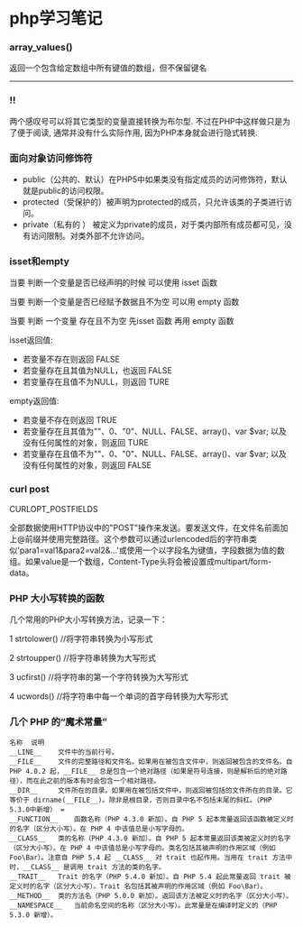 php学习笔记
=========

### array_values()

返回一个包含给定数组中所有键值的数组，但不保留键名

---

### !!

两个感叹号可以将其它类型的变量直接转换为布尔型. 不过在PHP中这样做只是为了便于阅读, 通常并没有什么实际作用, 因为PHP本身就会进行隐式转换.

### 面向对象访问修饰符

* public（公共的、默认）在PHP5中如果类没有指定成员的访问修饰符，默认就是public的访问权限。
* protected（受保护的）被声明为protected的成员，只允许该类的子类进行访问。
* private（私有的 ） 被定义为private的成员，对于类内部所有成员都可见，没有访问限制。对类外部不允许访问。

### isset和empty

当要 判断一个变量是否已经声明的时候 可以使用 isset 函数

当要 判断一个变量是否已经赋予数据且不为空 可以用 empty 函数

当要 判断 一个变量 存在且不为空 先isset 函数 再用 empty 函数

isset返回值:

* 若变量不存在则返回 FALSE
* 若变量存在且其值为NULL，也返回 FALSE
* 若变量存在且值不为NULL，则返回 TURE

empty返回值:

* 若变量不存在则返回 TRUE
* 若变量存在且其值为""、0、"0"、NULL、FALSE、array()、var $var; 以及没有任何属性的对象，则返回 TURE
* 若变量存在且值不为""、0、"0"、NULL、FALSE、array()、var $var; 以及没有任何属性的对象，则返回 FALSE

### curl post

CURLOPT\_POSTFIELDS

全部数据使用HTTP协议中的"POST"操作来发送。要发送文件，在文件名前面加上@前缀并使用完整路径。这个参数可以通过urlencoded后的字符串类似'para1=val1&para2=val2&...'或使用一个以字段名为键值，字段数据为值的数组。如果value是一个数组，Content-Type头将会被设置成multipart/form-data。

### PHP 大小写转换的函数

几个常用的PHP大小写转换方法，记录一下：

1    strtolower()       //将字符串转换为小写形式

2    strtoupper()     //将字符串转换为大写形式

3    ucfirst()           //将字符串的第一个字符转换为大写形式

4    ucwords()       //将字符串中每一个单词的首字母转换为大写形式

### 几个 PHP 的“魔术常量”

    名称	说明
    __LINE__    文件中的当前行号。
    __FILE__    文件的完整路径和文件名。如果用在被包含文件中，则返回被包含的文件名。自 PHP 4.0.2 起，__FILE__ 总是包含一个绝对路径（如果是符号连接，则是解析后的绝对路径），而在此之前的版本有时会包含一个相对路径。
    __DIR__	    文件所在的目录。如果用在被包括文件中，则返回被包括的文件所在的目录。它等价于 dirname(__FILE__)。除非是根目录，否则目录中名不包括末尾的斜杠。（PHP 5.3.0中新增） =
    __FUNCTION__    函数名称（PHP 4.3.0 新加）。自 PHP 5 起本常量返回该函数被定义时的名字（区分大小写）。在 PHP 4 中该值总是小写字母的。
    __CLASS__   类的名称（PHP 4.3.0 新加）。自 PHP 5 起本常量返回该类被定义时的名字（区分大小写）。在 PHP 4 中该值总是小写字母的。类名包括其被声明的作用区域（例如 Foo\Bar）。注意自 PHP 5.4 起 __CLASS__ 对 trait 也起作用。当用在 trait 方法中时，__CLASS__ 是调用 trait 方法的类的名字。
    __TRAIT__   Trait 的名字（PHP 5.4.0 新加）。自 PHP 5.4 起此常量返回 trait 被定义时的名字（区分大小写）。Trait 名包括其被声明的作用区域（例如 Foo\Bar）。
    __METHOD__  类的方法名（PHP 5.0.0 新加）。返回该方法被定义时的名字（区分大小写）。
    __NAMESPACE__   当前命名空间的名称（区分大小写）。此常量是在编译时定义的（PHP 5.3.0 新增）。
